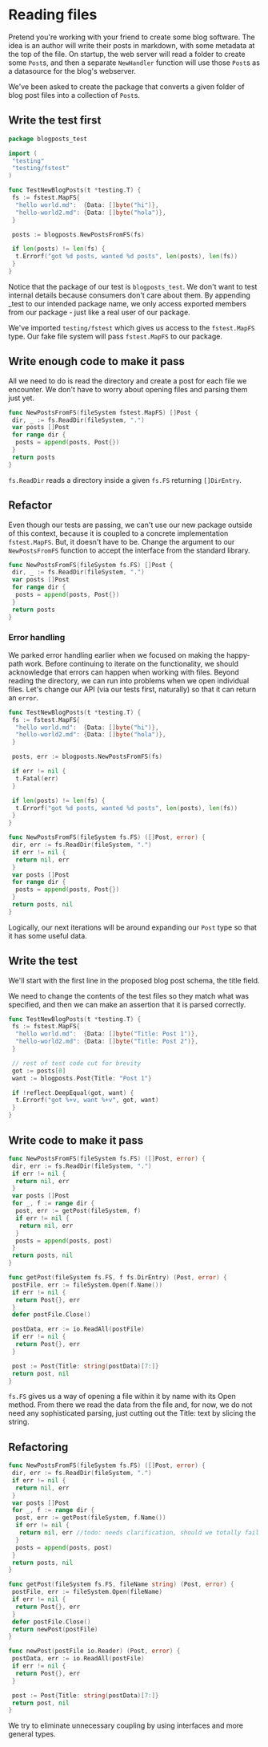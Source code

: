 # Reading files

Pretend you're working with your friend to create some blog software. The idea is an author will write their posts in markdown, with some metadata at the top of the file. On startup, the web server will read a folder to create some `Post`s, and then a separate `NewHandler` function will use those `Post`s as a datasource for the blog's webserver.

We've been asked to create the package that converts a given folder of blog post files into a collection of `Post`s.

## Write the test first

```go
package blogposts_test

import (
 "testing"
 "testing/fstest"
)

func TestNewBlogPosts(t *testing.T) {
 fs := fstest.MapFS{
  "hello world.md":  {Data: []byte("hi")},
  "hello-world2.md": {Data: []byte("hola")},
 }

 posts := blogposts.NewPostsFromFS(fs)

 if len(posts) != len(fs) {
  t.Errorf("got %d posts, wanted %d posts", len(posts), len(fs))
 }
}
```

Notice that the package of our test is `blogposts_test`. We don't want to test internal details because consumers don't care about them. By appending _test to our intended package name, we only access exported members from our package - just like a real user of our package.

We've imported `testing/fstest` which gives us access to the `fstest.MapFS` type. Our fake file system will pass `fstest.MapFS` to our package.

## Write enough code to make it pass

All we need to do is read the directory and create a post for each file we encounter. We don't have to worry about opening files and parsing them just yet.

```go
func NewPostsFromFS(fileSystem fstest.MapFS) []Post {
 dir, _ := fs.ReadDir(fileSystem, ".")
 var posts []Post
 for range dir {
  posts = append(posts, Post{})
 }
 return posts
}
```

`fs.ReadDir` reads a directory inside a given `fs.FS` returning `[]DirEntry`.

## Refactor

Even though our tests are passing, we can't use our new package outside of this context, because it is coupled to a concrete implementation `fstest.MapFS`. But, it doesn't have to be. Change the argument to our `NewPostsFromFS` function to accept the interface from the standard library.

```go
func NewPostsFromFS(fileSystem fs.FS) []Post {
 dir, _ := fs.ReadDir(fileSystem, ".")
 var posts []Post
 for range dir {
  posts = append(posts, Post{})
 }
 return posts
}
```

### Error handling

We parked error handling earlier when we focused on making the happy-path work. Before continuing to iterate on the functionality, we should acknowledge that errors can happen when working with files. Beyond reading the directory, we can run into problems when we open individual files. Let's change our API (via our tests first, naturally) so that it can return an `error`.

```go
func TestNewBlogPosts(t *testing.T) {
 fs := fstest.MapFS{
  "hello world.md":  {Data: []byte("hi")},
  "hello-world2.md": {Data: []byte("hola")},
 }

 posts, err := blogposts.NewPostsFromFS(fs)

 if err != nil {
  t.Fatal(err)
 }

 if len(posts) != len(fs) {
  t.Errorf("got %d posts, wanted %d posts", len(posts), len(fs))
 }
}
```

```go
func NewPostsFromFS(fileSystem fs.FS) ([]Post, error) {
 dir, err := fs.ReadDir(fileSystem, ".")
 if err != nil {
  return nil, err
 }
 var posts []Post
 for range dir {
  posts = append(posts, Post{})
 }
 return posts, nil
}
```

Logically, our next iterations will be around expanding our `Post` type so that it has some useful data.

## Write the test

We'll start with the first line in the proposed blog post schema, the title field.

We need to change the contents of the test files so they match what was specified, and then we can make an assertion that it is parsed correctly.

```go
func TestNewBlogPosts(t *testing.T) {
 fs := fstest.MapFS{
  "hello world.md":  {Data: []byte("Title: Post 1")},
  "hello-world2.md": {Data: []byte("Title: Post 2")},
 }

 // rest of test code cut for brevity
 got := posts[0]
 want := blogposts.Post{Title: "Post 1"}

 if !reflect.DeepEqual(got, want) {
  t.Errorf("got %+v, want %+v", got, want)
 }
}
```

## Write code to make it pass

```go
func NewPostsFromFS(fileSystem fs.FS) ([]Post, error) {
 dir, err := fs.ReadDir(fileSystem, ".")
 if err != nil {
  return nil, err
 }
 var posts []Post
 for _, f := range dir {
  post, err := getPost(fileSystem, f)
  if err != nil {
   return nil, err
  }
  posts = append(posts, post)
 }
 return posts, nil
}

func getPost(fileSystem fs.FS, f fs.DirEntry) (Post, error) {
 postFile, err := fileSystem.Open(f.Name())
 if err != nil {
  return Post{}, err
 }
 defer postFile.Close()

 postData, err := io.ReadAll(postFile)
 if err != nil {
  return Post{}, err
 }

 post := Post{Title: string(postData)[7:]}
 return post, nil
}
```

`fs.FS` gives us a way of opening a file within it by name with its Open method. From there we read the data from the file and, for now, we do not need any sophisticated parsing, just cutting out the Title: text by slicing the string.

## Refactoring

```go
func NewPostsFromFS(fileSystem fs.FS) ([]Post, error) {
 dir, err := fs.ReadDir(fileSystem, ".")
 if err != nil {
  return nil, err
 }
 var posts []Post
 for _, f := range dir {
  post, err := getPost(fileSystem, f.Name())
  if err != nil {
   return nil, err //todo: needs clarification, should we totally fail if one file fails? or just ignore?
  }
  posts = append(posts, post)
 }
 return posts, nil
}

func getPost(fileSystem fs.FS, fileName string) (Post, error) {
 postFile, err := fileSystem.Open(fileName)
 if err != nil {
  return Post{}, err
 }
 defer postFile.Close()
 return newPost(postFile)
}

func newPost(postFile io.Reader) (Post, error) {
 postData, err := io.ReadAll(postFile)
 if err != nil {
  return Post{}, err
 }

 post := Post{Title: string(postData)[7:]}
 return post, nil
}
```

We try to eliminate unnecessary coupling by using interfaces and more general types.
